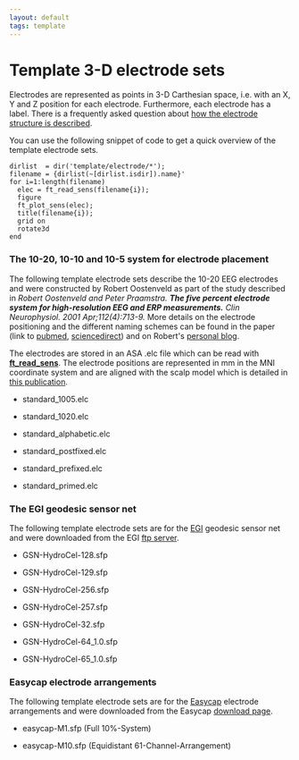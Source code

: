 ```yaml
---
layout: default
tags: template
---
```


# Template 3-D electrode sets

Electrodes are represented as points in 3-D Carthesian space, i.e. with an X, Y and Z position for each electrode. Furthermore, each electrode has a label. There is a frequently asked question about [how the electrode structure is described](/faq/how_are_electrodes_magnetometers_or_gradiometers_described).

You can use the following snippet of code to get a quick overview of the template electrode sets.

	
	dirlist  = dir('template/electrode/*'); 
	filename = {dirlist(~[dirlist.isdir]).name}'
	for i=1:length(filename)
	  elec = ft_read_sens(filename{i});
	  figure
	  ft_plot_sens(elec);
	  title(filename{i});
	  grid on
	  rotate3d
	end

### The 10-20, 10-10 and 10-5 system for electrode placement

The following template electrode sets describe the 10-20 EEG electrodes and were constructed by Robert Oostenveld as part of the study described in *Robert Oostenveld and Peter Praamstra. **The five percent electrode system for high-resolution EEG and ERP measurements.** Clin Neurophysiol. 2001 Apr;112(4):713-9.* More details on the electrode positioning and the different naming schemes can be found in the paper (link to [pubmed](http://www.ncbi.nlm.nih.gov/pubmed/11275545), [sciencedirect](http://www.sciencedirect.com/science/article/pii/S1388245700005277)) and on Robert's [personal blog](http://robertoostenveld.nl/?p=5).

The electrodes are stored in an ASA .elc file  which can be read with **[ft_read_sens](/reference/ft_read_sens)**. The electrode positions are represented in mm in the MNI coordinate system and are aligned with the scalp model which is detailed in [this publication](http://www.ncbi.nlm.nih.gov/pubmed/12842715).     

*  standard_1005.elc

*  standard_1020.elc

*  standard_alphabetic.elc

*  standard_postfixed.elc

*  standard_prefixed.elc

*  standard_primed.elc

### The EGI geodesic sensor net

The following template electrode sets are for the [EGI](http://www.egi.com) geodesic sensor net and were downloaded from the EGI [ftp server](ftp://www.egi.com).

*  GSN-HydroCel-128.sfp

*  GSN-HydroCel-129.sfp

*  GSN-HydroCel-256.sfp

*  GSN-HydroCel-257.sfp

*  GSN-HydroCel-32.sfp

*  GSN-HydroCel-64_1.0.sfp

*  GSN-HydroCel-65_1.0.sfp

### Easycap electrode arrangements

The following template electrode sets are for the [Easycap](http://www.easycap.de/easycap/e/products/products.htm) electrode arrangements and were downloaded from the Easycap [download page](http://www.easycap.de/easycap/e/downloads/electrode_sites_coordinates.htm).

*  easycap-M1.sfp (Full 10%-System)

*  easycap-M10.sfp (Equidistant 61-Channel-Arrangement)

